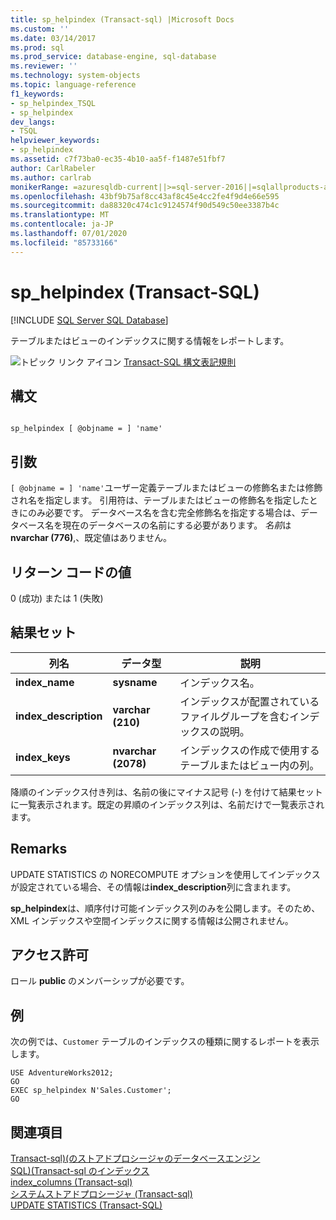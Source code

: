 ```yaml
---
title: sp_helpindex (Transact-sql) |Microsoft Docs
ms.custom: ''
ms.date: 03/14/2017
ms.prod: sql
ms.prod_service: database-engine, sql-database
ms.reviewer: ''
ms.technology: system-objects
ms.topic: language-reference
f1_keywords:
- sp_helpindex_TSQL
- sp_helpindex
dev_langs:
- TSQL
helpviewer_keywords:
- sp_helpindex
ms.assetid: c7f73ba0-ec35-4b10-aa5f-f1487e51fbf7
author: CarlRabeler
ms.author: carlrab
monikerRange: =azuresqldb-current||>=sql-server-2016||=sqlallproducts-allversions||>=sql-server-linux-2017||=azuresqldb-mi-current
ms.openlocfilehash: 43bf9b75af8cc43af8c45e4cc2fe4f9d4e66e595
ms.sourcegitcommit: da88320c474c1c9124574f90d549c50ee3387b4c
ms.translationtype: MT
ms.contentlocale: ja-JP
ms.lasthandoff: 07/01/2020
ms.locfileid: "85733166"
---
```

# <a name="sp_helpindex-transact-sql"></a>sp_helpindex (Transact-SQL)
[!INCLUDE [SQL Server SQL Database](../../includes/applies-to-version/sql-asdb.md)]

  テーブルまたはビューのインデックスに関する情報をレポートします。  
  
 ![トピック リンク アイコン](../../database-engine/configure-windows/media/topic-link.gif "トピック リンク アイコン") [Transact-SQL 構文表記規則](../../t-sql/language-elements/transact-sql-syntax-conventions-transact-sql.md)  
  
## <a name="syntax"></a>構文  
  
```  
  
sp_helpindex [ @objname = ] 'name'  
```  
  
## <a name="arguments"></a>引数  
`[ @objname = ] 'name'`ユーザー定義テーブルまたはビューの修飾名または修飾され名を指定します。 引用符は、テーブルまたはビューの修飾名を指定したときにのみ必要です。 データベース名を含む完全修飾名を指定する場合は、データベース名を現在のデータベースの名前にする必要があります。 *名前*は**nvarchar (776)**,、既定値はありません。  
  
## <a name="return-code-values"></a>リターン コードの値  
 0 (成功) または 1 (失敗)  
  
## <a name="result-sets"></a>結果セット  
  
|列名|データ型|説明|  
|-----------------|---------------|-----------------|  
|**index_name**|**sysname**|インデックス名。|  
|**index_description**|**varchar (210)**|インデックスが配置されているファイルグループを含むインデックスの説明。|  
|**index_keys**|**nvarchar (2078)**|インデックスの作成で使用するテーブルまたはビュー内の列。|  
  
 降順のインデックス付き列は、名前の後にマイナス記号 (-) を付けて結果セットに一覧表示されます。既定の昇順のインデックス列は、名前だけで一覧表示されます。  
  
## <a name="remarks"></a>Remarks  
 UPDATE STATISTICS の NORECOMPUTE オプションを使用してインデックスが設定されている場合、その情報は**index_description**列に含まれます。  
  
 **sp_helpindex**は、順序付け可能インデックス列のみを公開します。そのため、XML インデックスや空間インデックスに関する情報は公開されません。  
  
## <a name="permissions"></a>アクセス許可  
 ロール **public** のメンバーシップが必要です。  
  
## <a name="examples"></a>例  
 次の例では、`Customer` テーブルのインデックスの種類に関するレポートを表示します。  
  
```  
USE AdventureWorks2012;  
GO  
EXEC sp_helpindex N'Sales.Customer';  
GO  
```  
  
## <a name="see-also"></a>関連項目  
 [Transact-sql&#41;&#40;のストアドプロシージャのデータベースエンジン](../../relational-databases/system-stored-procedures/database-engine-stored-procedures-transact-sql.md)   
 [SQL&#41;&#40;Transact-sql のインデックス](../../relational-databases/system-catalog-views/sys-indexes-transact-sql.md)   
 [index_columns &#40;Transact-sql&#41;](../../relational-databases/system-catalog-views/sys-index-columns-transact-sql.md)   
 [システムストアドプロシージャ &#40;Transact-sql&#41;](../../relational-databases/system-stored-procedures/system-stored-procedures-transact-sql.md)   
 [UPDATE STATISTICS &#40;Transact-SQL&#41;](../../t-sql/statements/update-statistics-transact-sql.md)  
  
  
